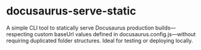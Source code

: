 # docusaurus-serve-static
A simple CLI tool to statically serve Docusaurus production builds—respecting custom baseUrl values defined in docusaurus.config.js—without requiring duplicated folder structures. Ideal for testing or deploying locally.
